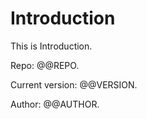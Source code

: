 # Introduction

This is Introduction.

Repo: @@REPO.

Current version: @@VERSION.

Author: @@AUTHOR.

<NpmBadge package="@vuepress/cli" />
